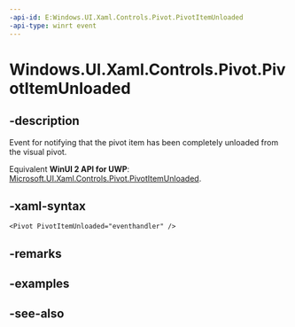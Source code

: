 ```yaml
---
-api-id: E:Windows.UI.Xaml.Controls.Pivot.PivotItemUnloaded
-api-type: winrt event
---
```


<!-- Event syntax
public event Windows.Foundation.TypedEventHandler PivotItemUnloaded<Windows.UI.Xaml.Controls.Pivot,  Windows.UI.Xaml.Controls.PivotItemEventArgs>
-->

# Windows.UI.Xaml.Controls.Pivot.PivotItemUnloaded

## -description
Event for notifying that the pivot item has been completely unloaded from the visual pivot.

Equivalent **WinUI 2 API for UWP**: [Microsoft.UI.Xaml.Controls.Pivot.PivotItemUnloaded](/windows/winui/api/microsoft.ui.xaml.controls.pivot.pivotitemunloaded).

## -xaml-syntax
```xaml
<Pivot PivotItemUnloaded="eventhandler" />
```


## -remarks

## -examples

## -see-also
